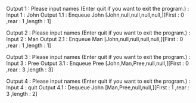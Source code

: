 Output 1 : 
Please input names (Enter quit if you want to exit the program.)  :
Input  1 : 
John
Output 1.1 :
Enqueue John 
[John,null,null,null,null,][First : 0 ,rear : 1 ,length : 1]

Output 2 : 
Please input names (Enter quit if you want to exit the program.)  : 
Input  2 : 
Man
Output 2.1 : 
Enqueue Man 
[John,null,null,null,null,][First : 0 ,rear : 1 ,length : 1]

Output 3 : 
Please input names (Enter quit if you want to exit the program.)  :
Input  3 :
Pree
Output 3.1 : 
Enqueue Pree 
[John,Man,Pree,null,null,][First : 0 ,rear : 3 ,length : 3]

Output 4 : 
Please input names (Enter quit if you want to exit the program.)  :
Input  4 : 
quit
Output 4.1 : 
Dequeue John
[Man,Pree,null,null,][First : 1 ,rear : 3 ,length : 2]
